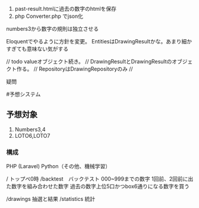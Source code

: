 1. past-result.htmlに過去の数字のhtmlを保存
2. php Converter.php でjson化

numbers3から数字の規則は独立させる

Eloquentでやるように方針を変更。
EntitiesはDrawingResultかな。あまり細かすぎても意味ない気がする

// todo valueオブジェクト続き。
// DrawingResultとDrawingResultのオブジェクト作る。
// RepositoryはDrawingRepositoryのみ
// 











疑問


#予想システム
## 予想対象
1. Numbers3,4
2. LOTO6,LOTO7

### 構成
PHP (Laravel)
Python（その他、機械学習）

/ トップぺ0時
/backtest　バックテスト
 000~999までの数字
 1回前、2回前に出た数字を組み合わせた数字
 過去の数字上位5口かつbox6通りになる数字を買う
 
/drawings 抽選と結果
/statistics 統計
